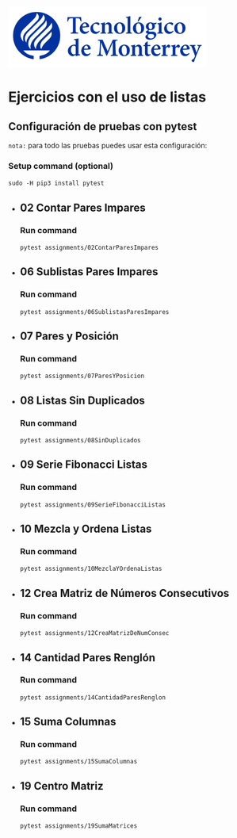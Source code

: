![Tec de Monterrey](images/logotecmty.png)
# Ejercicios con el uso de listas

## Configuración de pruebas con **pytest**

`nota:` para todo las pruebas puedes usar esta configuración:
### Setup command (optional)
```
sudo -H pip3 install pytest
```

- ## 02 Contar Pares Impares
    ### Run command
    ```
    pytest assignments/02ContarParesImpares
    ```

- ## 06 Sublistas Pares Impares
    ### Run command
    ```
    pytest assignments/06SublistasParesImpares
    ```

- ## 07 Pares y Posición
    ### Run command
    ```
    pytest assignments/07ParesYPosicion
    ```

- ## 08 Listas Sin Duplicados
    ### Run command
    ```
    pytest assignments/08SinDuplicados
    ```

- ## 09 Serie Fibonacci Listas
    ### Run command
    ```
    pytest assignments/09SerieFibonacciListas
    ```

- ## 10 Mezcla y Ordena Listas
    ### Run command
    ```
    pytest assignments/10MezclaYOrdenaListas
    ```

- ## 12 Crea Matriz de Números Consecutivos
    ### Run command
    ```
    pytest assignments/12CreaMatrizDeNumConsec
    ```

- ## 14 Cantidad Pares Renglón
    ### Run command
    ```
    pytest assignments/14CantidadParesRenglon
    ```

- ## 15 Suma Columnas
    ### Run command
    ```
    pytest assignments/15SumaColumnas
    ```

- ## 19 Centro Matriz
    ### Run command
    ```
    pytest assignments/19SumaMatrices
    ```
